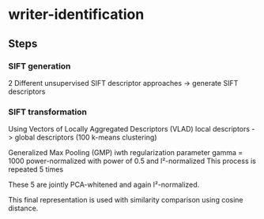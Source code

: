 # writer-identification

## Steps

### SIFT generation

2 Different unsupervised SIFT descriptor approaches -> generate SIFT descriptors

### SIFT transformation
Using Vectors of Locally Aggregated Descriptors (VLAD)
local descriptors -> global descriptors (100 k-means clustering)

Generalized Max Pooling (GMP) iwth regularization parameter gamma = 1000
power-normalized with power of 0.5 and l²-normalized
This process is repeated 5 times 

These 5 are jointly PCA-whitened and again l²-normalized.

This final representation is used with similarity comparison using cosine distance.
